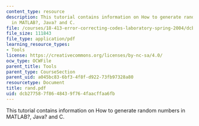 ```yaml
---
content_type: resource
description: This tutorial contains information on How to generate random numbers
  in MATLAB?, Java? and C.
file: /courses/18-413-error-correcting-codes-laboratory-spring-2004/dcb277587f8648439f764faacffaa6fb_rand.pdf
file_size: 111843
file_type: application/pdf
learning_resource_types:
- Tools
license: https://creativecommons.org/licenses/by-nc-sa/4.0/
ocw_type: OCWFile
parent_title: Tools
parent_type: CourseSection
parent_uid: a045bc83-6bf3-4f8f-d922-73fb97328a80
resourcetype: Document
title: rand.pdf
uid: dcb27758-7f86-4843-9f76-4faacffaa6fb
---
```

This tutorial contains information on How to generate random numbers in MATLAB?, Java? and C.